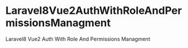 # Laravel8Vue2AuthWithRoleAndPermissionsManagment
 Laravel8 Vue2 Auth With Role And Permissions Managment
